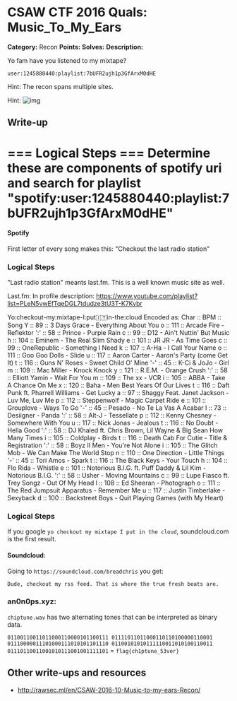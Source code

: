 # CSAW CTF 2016 Quals: Music_To_My_Ears

**Category:** Recon
**Points:**
**Solves:**
**Description:**

Yo fam have you listened to my mixtape?

`user:1245880440:playlist:7bUFR2ujh1p3GfArxM0dHE`

Hint: The recon spans multiple sites.

Hint: ![img](http://www.souljuicin.com/wp-content/uploads/2014/12/resized_425x282_red-beet.jpg)

## Write-up
=== Logical Steps ===
Determine these are components of spotify uri and search for playlist "spotify:user:1245880440:playlist:7bUFR2ujh1p3GfArxM0dHE"
=====================

#### Spotify
First letter of every song makes this:
"Checkout the last radio station"

### Logical Steps
"Last radio station" meants last.fm. This is a well known music site as well.

Last.fm:
In profile description:
https://www.youtube.com/playlist?list=PLeN5vwEfTqeDGL7tdudze3tU3T-K7Kvbr

Yo:checkout-my:mixtape-I:put:it:in-the:cloud
Encoded as:
Char :: BPM :: Song
Y    :: 89  :: 3 Days Grace - Everything About You
o    :: 111 :: Arcade Fire - Reflektor
':'  :: 58  :: Prince - Purple Rain
c    :: 99  :: D12 - Ain't Nuttin' But Music
h    :: 104 :: Eminem - The Real Slim Shady
e    :: 101 :: JR JR - As Time Goes
c    :: 99  :: OneRepublic - Something I Need
k    :: 107 :: A-Ha - I Call Your Name
o    :: 111 :: Goo Goo Dolls - Slide
u    :: 117 :: Aaron Carter	- Aaron's Party (come Get It)
t    :: 116 :: Guns N' Roses - Sweet Child O' Mine
'-'  :: 45  :: K-Ci & JoJo - Girl
m    :: 109 :: Mac Miller - Knock Knock
y    :: 121 :: R.E.M. - Orange Crush
':'  :: 58  :: Elliott Yamin - Wait For You
m    :: 109 :: The xx - VCR
i    :: 105 :: ABBA - Take A Chance On Me
x    :: 120 :: Baha - Men	Best Years Of Our Lives
t    :: 116 :: Daft Punk ft. Pharrell Williams - Get Lucky
a    :: 97  :: Shaggy Feat. Janet Jackson - Luv Me, Luv Me
p    :: 112 :: Steppenwolf - Magic Carpet Ride
e    :: 101 :: Grouplove - Ways To Go
'-'  :: 45  :: Pesado - No Te La Vas A Acabar
I    :: 73  :: Desiigner - Panda
':'  :: 58  :: Alt-J - Tessellate
p    :: 112 :: Kenny Chesney - Somewhere With You
u    :: 117 :: Nick Jonas - Jealous
t    :: 116 :: No Doubt - Hella Good
':'  :: 58  :: DJ Khaled ft. Chris Brown, Lil Wayne & Big Sean	How Many Times
i    :: 105 :: Coldplay - Birds
t    :: 116 :: Death Cab For Cutie - Title & Registration
':'  :: 58  :: Boyz II Men - You're Not Alone
i    :: 105 :: The Glitch Mob - We Can Make The World Stop
n    :: 110 :: One Direction - Little Things
'-'  :: 45  :: Tori Amos - Spark
t    :: 116 :: The Black Keys - Your Touch
h    :: 104 :: Flo Rida - Whistle
e    :: 101 :: Notorious B.I.G. ft. Puff Daddy & Lil Kim - Notorious B.I.G.
':'  :: 58  :: Usher - Moving Mountains
c    :: 99  :: Lupe Fiasco ft. Trey Songz - Out Of My Head
l    :: 108 :: Ed Sheeran - Photograph
o    :: 111 :: The Red Jumpsuit Apparatus - Remember Me
u    :: 117 :: Justin Timberlake - Sexyback
d    :: 100 :: Backstreet Boys - Quit Playing Games (with My Heart)

### Logical Steps
If you google `yo checkout my mixtape I put in the cloud`, soundcloud.com is the first result.

#### Soundcloud:
Going to `https://soundcloud.com/breadchris` you get:

`Dude, checkout my rss feed. That is where the true fresh beats are.`

### an0n0ps.xyz:
`chiptune.wav` has two alternating tones that can be interpreted as binary data.

`01100110011011000110000101100111 01111011011000110110100000110001 01110000011101000111010101101110 01100101010111110011010100110011 
01110110011001010111001001111101` = `flag{ch1ptune_53ver}`

## Other write-ups and resources

* http://rawsec.ml/en/CSAW-2016-10-Music-to-my-ears-Recon/
